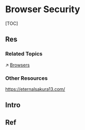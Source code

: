 # Browser Security

[TOC]



## Res
### Related Topics
↗ [Browsers](../../../../🔑%20CS%20Core/🧰%20Generic%20Tools%20&%20Projects/Browsers.md)


### Other Resources
https://eternalsakura13.com/




## Intro


## Ref

